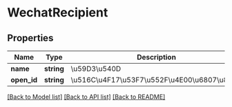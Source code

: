 # WechatRecipient

## Properties
Name | Type | Description | Notes
------------ | ------------- | ------------- | -------------
**name** | **string** | \u59D3\u540D | [optional] 
**open_id** | **string** | \u516C\u4F17\u53F7\u552F\u4E00\u6807\u8BC6 | [optional] 

[[Back to Model list]](../README.md#documentation-for-models) [[Back to API list]](../README.md#documentation-for-api-endpoints) [[Back to README]](../README.md)


